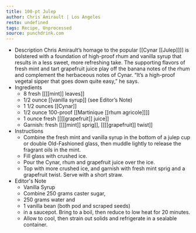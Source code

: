 ```yaml
---
title: 100-pt Julep
author: Chris Amirault | Los Angeles
resto: undefined
tags: Recipe, Unprocessed
source: punchdrink.com
---
```


- Description
  Chris Amirault’s homage to the popular [[Cynar [[Julep]]]] is bolstered with a foundation of high-proof rhum and vanilla syrup that results in a less sweet, more refreshing take. The supporting flavors of fresh mint and tart grapefruit juice play off the banana notes of the rhum and complement the herbaceous notes of Cynar. “It’s a high-proof vegetal sipper that goes down quite easy,” he says.
- Ingredients
  * 8 fresh [[[[mint]] leaves]]
  * 1/2 ounce [[vanilla syrup]] (see Editor’s Note)
  * 1 1/2 ounces [[Cynar]]
  * 1/2 ounce 100-proof [[Martinique [[rhum agricole]]]]
  * 1 ounce fresh [[[[grapefruit]] juice]] 
  * Garnish: fresh [[[[mint]] sprig]], [[[[grapefruit]] twist]]
- Instructions
  * Combine the fresh mint and vanilla syrup in the bottom of a julep cup or double Old-Fashioned glass, then muddle lightly to release the fragrant oils in the mint.
  * Fill glass with crushed ice.
  * Pour the Cynar, rhum and grapefruit juice over the ice.
  * Top with more crushed ice, and garnish with fresh mint sprig and a grapefruit twist. Serve with a short straw.
- Editor's Note
  * Vanilla Syrup
  * Combine 250 grams caster sugar, 
  * 250 grams water and 
  * 1 vanilla bean (both pod and scraped seeds) 
  * in a saucepot. Bring to a boil, then reduce to low heat for 20 minutes. 
  * Allow to cool, then strain out solids and refrigerate in a sealable container.